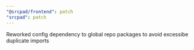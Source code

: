 ```yaml
---
"@srcpad/frontend": patch
"srcpad": patch
---
```


Reworked config dependency to global repo packages to avoid excessibe duplicate imports
